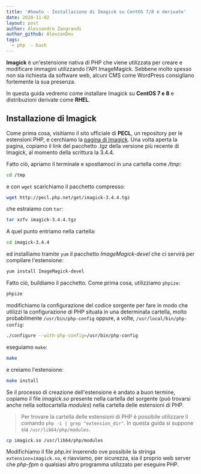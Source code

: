 ```yaml
---
title: '#howto - Installazione di Imagick su CentOS 7/8 e derivate'
date: 2020-11-02
layout: post
author: Alessandro Zangrandi
author_github: AlexzanDev
tags:
  - php  - bash
---
```

**Imagick** è un'estensione nativa di PHP che viene utilizzata per creare e modificare immagini utilizzando l'API ImageMagick. Sebbene molto spesso non sia richiesta da software web, alcuni CMS come WordPress consigliano fortemente la sua presenza.

In questa guida vedremo come installare Imagick su **CentOS 7 e 8** e distribuzioni derivate come **RHEL**.

## Installazione di Imagick

Come prima cosa, visitiamo il sito ufficiale di **PECL**, un repository per le estensioni PHP, e cerchiamo la [pagina di Imagick](http://pecl.php.net/package/imagick). Una volta aperta la pagina, copiamo il link del pacchetto *.tgz* della versione più recente di Imagick, al momento della scrittura la 3.4.4.

Fatto ciò, apriamo il terminale e spostiamoci in una cartella come */tmp*:

```bash
cd /tmp
```

e con `wget` scarichiamo il pacchetto compresso:

```bash
wget http://pecl.php.net/get/imagick-3.4.4.tgz
```

che estraiamo con `tar`:

```bash
tar xzfv imagick-3.4.4.tgz 

```

A quel punto entriamo nella cartella:

```bash
cd imagick-3.4.4
```

ed installiamo tramite `yum` il pacchetto *ImageMagick-devel* che ci servirà per compilare l'estensione:

```bash
yum install ImageMagick-devel
```

Fatto ciò, buildiamo il pacchetto. Come prima cosa, utilizziamo `phpize`:

```bash
phpize
```

modifichiamo la configurazione del codice sorgente per fare in modo che utilizzi la configurazione di PHP situata in una determinata cartella, molto probabilmente `/usr/bin/php-config` oppure, a volte, `/usr/local/bin/php-config`:

```bash
./configure --with-php-config=/usr/bin/php-config

```

eseguiamo `make`:

```bash
make
```

e creiamo l'estensione:

```bash
make install
```

Se il processo di creazione dell'estensione è andato a buon termine, copiamo il file *imagick.so* presente nella cartella del sorgente (può trovarsi anche nella sottocartella *modules*) nella cartella delle estensioni di PHP.

> Per trovare la cartella delle estensioni di PHP è possibile utilizzare il comando `php -i | grep "extension_dir"`. In questa guida si suppone sia `/usr/lib64/php/modules`.

```bash
cp imagick.so /usr/lib64/php/modules
```

Modifichiamo il file *php.ini* inserendo ove possibile la stringa `extension=imagick.so`, e riavviamo, per sicurezza, sia il proprio web server che *php-fpm* o qualsiasi altro programma utilizzato per eseguire PHP.



